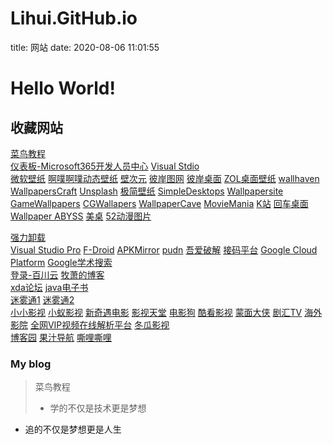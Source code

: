 # Lihui.GitHub.io  
title: 网站
date: 2020-08-06 11:01:55
 

# Hello World!   


## 收藏网站   

  [菜鸟教程](https://www.runoob.com)      
  [仪表板-Microsoft365开发人员中心](https://developer.microsoft.com/zh-cn/microsoft-365/dev-program) [Visual Stdio](https://visualstudio.microsoft.com/zh-hans/)   
  [微软壁纸](https://wallpaperhub.app)  [啊噗啊噗动态壁纸](http://www.upupoo.com/) [壁次元](https://www.biacgn.com) [彼岸图网](http://pic.netbian.com/4kdongman/) [彼岸桌面](http://www.netbian.com/dongman/) [ZOL桌面壁纸](http://desk.zol.com.cn/dongman/) [wallhaven](https://wallhaven.cc/) [WallpapersCraft](https://wallpaperscraft.com/) [Unsplash](https://unsplash.com/) [极简壁纸](https://bz.zzzmh.cn/) [SimpleDesktops](http://simpledesktops.com/) [Wallpapersite](https://wallpapersite.com/) [GameWallpapers](https://www.gamewallpapers.com/) [CGWallapers](https://www.cgwallpapers.com/)  [WallpaperCave](https://wallpapercave.com/) [MovieMania](https://www.moviemania.io/phone) [K站](https://konachan.net/) [回车桌面](https://www.enterdesk.com/special/dongmantupian/) [Wallpaper ABYSS](https://wall.alphacoders.com/?lang=Chinese) [美桌](http://www.win4000.com/zt/ribendongman.html) [52动漫图片](https://www.52dmtp.com/)
  
[强力卸载](https://geekuninstaller.com/)  
  [Visual Studio Pro](https://www.aiweibk.com/) [F-Droid](https://f-droid.org/zh_Hans/packages/) [APKMirror](https://www.apkmirror.com/) [pudn](http://en.pudn.com/User/login) [吾爱破解](https://www.52pojie.cn/)  [接码平台](https://www.bfkdim.com)
  [Google Cloud Platform](https://console.cloud.google.com/) [Google学术搜索](https://scholar.google.com.hk/?hl=zh-CN)         
  [登录-百川云](https://bcyun.pw/auth/login) [牧萧的博客](https://github.com/MuXiao985/MuXiao985.GitHub.io)    
  [xda论坛](https://forum.xda-developers.com/) [java电子书](http://www.javazx.com/forum.php?mod=viewthread&tid=8588)   
  [迷雾通1](https://is.gd/getmiwutong) [迷雾通2](https://waa.ai/getmiwutong)         
  [小小影视](https://www.xiaoysw.com/) [小蚁影视](https://007ys.cn/)  [新奇遇电影](https://www.newqiyu.com/) [影视天堂](https://www.ystt5.com/) [电影狗](http://www.dianyinggou.com/) [酷看影视](https://www.21629.net/) [蒙面大侠](https://www.mengmiandaxia.com/) 
 [剧汇TV](https://www.juhuitv.com/) [海外影院](https://www.haiwaiyy.org/) [全网VIP视频在线解析平台](http://www.1p3.cc/detail_318.html) [冬瓜影视](https://dgys.tv/)  
 [博客园](https://www.cnblogs.com/) [果汁导航](http://guozhivip.com/) [嘶哩嘶哩](http://www.silisili.cc/)


   
### My blog   

> 菜鸟教程   
>
> + 学的不仅是技术更是梦想   

+ 追的不仅是梦想更是人生
